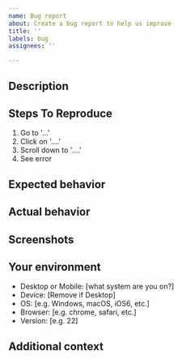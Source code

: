 ```yaml
---
name: Bug report
about: Create a bug report to help us improve
title: ''
labels: bug
assignees: ''

---
```


## Description
<!--- A clear and concise description of what the bug is. -->

## Steps To Reproduce
<!--- Steps to reproduce the behavior: -->
1. Go to '...'
2. Click on '....'
3. Scroll down to '....'
4. See error

## Expected behavior
<!--- Tell us what should happen -->

## Actual behavior
<!--- Tell us what happens instead -->

## Screenshots
<!--- If applicable, add screenshots to help explain your problem. -->

## Your environment
<!--- Include as many relevant details about the environment you experienced the bug in -->

 - Desktop or Mobile: [what system are you on?]
 - Device: [Remove if Desktop]
 - OS: [e.g. Windows, macOS, iOS6, etc.]
 - Browser: [e.g. chrome, safari, etc.]
 - Version: [e.g. 22]

## Additional context
<!--- Add any other context about the problem here. -->
<!--- How has this bug affected you? What were you trying to accomplish? -->
